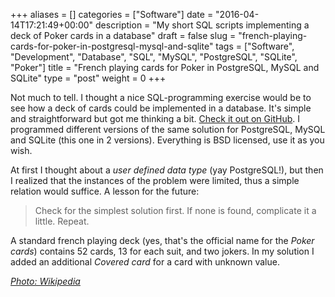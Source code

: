 +++
aliases      = []
categories   = ["Software"]
date         = "2016-04-14T17:21:49+00:00"
description  = "My short SQL scripts implementing a deck of Poker cards in a database"
draft        = false
slug         = "french-playing-cards-for-poker-in-postgresql-mysql-and-sqlite"
tags         = ["Software", "Development", "Database", "SQL", "MySQL", "PostgreSQL", "SQLite", "Poker"]
title        = "French playing cards for Poker in PostgreSQL, MySQL and SQLite"
type         = "post"
weight       = 0
+++


Not much to tell. I thought a nice SQL-programming exercise would be to see how a deck of cards could be implemented in a database. It's simple and straightforward but got me thinking a bit. [Check it out on GitHub](https://github.com/TheMatjaz/sql-playcard). I programmed different versions of the same solution for PostgreSQL, MySQL and SQLite (this one in 2 versions). Everything is BSD licensed, use it as you wish.

At first I thought about a _user defined data type_ (yay PostgreSQL!), but then I realized that the instances of the problem were limited, thus a simple relation would suffice. A lesson for the future:



<blockquote>Check for the simplest solution first. If none is found, complicate it a little. Repeat.</blockquote>



A standard french playing deck (yes, that's the official name for the _Poker cards_) contains 52 cards, 13 for each suit, and two jokers. In my solution I added an additional _Covered card_ for a card with unknown value.

_[Photo: Wikipedia](https://en.wikipedia.org/wiki/File:French_suits.svg)_
